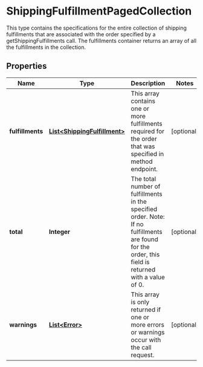

# ShippingFulfillmentPagedCollection

This type contains the specifications for the entire collection of shipping fulfillments that are associated with the order specified by a getShippingFulfillments call. The fulfillments container returns an array of all the fulfillments in the collection.

## Properties

Name | Type | Description | Notes
------------ | ------------- | ------------- | -------------
**fulfillments** | [**List&lt;ShippingFulfillment&gt;**](ShippingFulfillment.md) | This array contains one or more fulfillments required for the order that was specified in method endpoint. |  [optional]
**total** | **Integer** | The total number of fulfillments in the specified order. Note: If no fulfillments are found for the order, this field is returned with a value of 0. |  [optional]
**warnings** | [**List&lt;Error&gt;**](Error.md) | This array is only returned if one or more errors or warnings occur with the call request. |  [optional]



